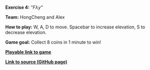 **Exercise 4:** _"Fλy"_

**Team:** HongCheng and Alex

**How to play:** 
W, A, D to move. 
Spacebar to increase elevation, S to decrease elevation. 

**Game goal:** 
Collect 8 coins in 1 minute to win!

[**Playable link to game**](https://zhang-ale.github.io/game615-spring2023/exercises/exercise04/play/) 

[**Link to source (GitHub page)**](https://github.com/Zhang-Ale/game615-spring2023/tree/main/exercises/exercise04) 
